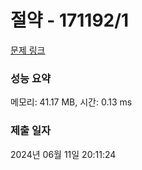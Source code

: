 # 절약 - 171192/1 

[문제 링크](https://level.goorm.io/exam/171192/%EC%A0%88%EC%95%BD/quiz/1) 

### 성능 요약

메모리: 41.17 MB, 시간: 0.13 ms

### 제출 일자

2024년 06월 11일 20:11:24

